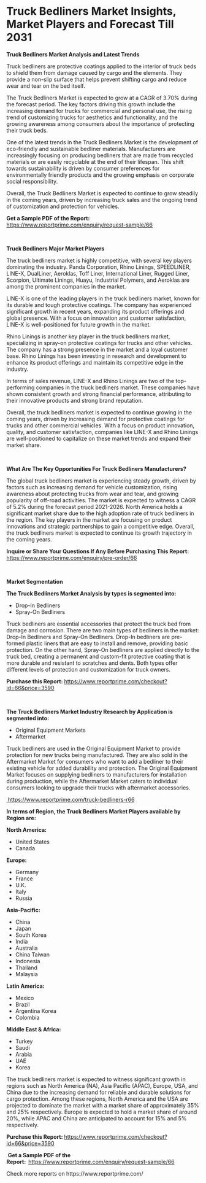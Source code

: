 <p><h1>Truck Bedliners Market Insights, Market Players and Forecast Till 2031</h1></p><p><strong>Truck Bedliners Market Analysis and Latest Trends</strong></p>
<p><p>Truck bedliners are protective coatings applied to the interior of truck beds to shield them from damage caused by cargo and the elements. They provide a non-slip surface that helps prevent shifting cargo and reduce wear and tear on the bed itself.</p><p>The Truck Bedliners Market is expected to grow at a CAGR of 3.70% during the forecast period. The key factors driving this growth include the increasing demand for trucks for commercial and personal use, the rising trend of customizing trucks for aesthetics and functionality, and the growing awareness among consumers about the importance of protecting their truck beds.</p><p>One of the latest trends in the Truck Bedliners Market is the development of eco-friendly and sustainable bedliner materials. Manufacturers are increasingly focusing on producing bedliners that are made from recycled materials or are easily recyclable at the end of their lifespan. This shift towards sustainability is driven by consumer preferences for environmentally friendly products and the growing emphasis on corporate social responsibility.</p><p>Overall, the Truck Bedliners Market is expected to continue to grow steadily in the coming years, driven by increasing truck sales and the ongoing trend of customization and protection for vehicles.</p></p>
<p><strong>Get a Sample PDF of the Report:&nbsp;</strong> <a href="https://www.reportprime.com/enquiry/request-sample/66">https://www.reportprime.com/enquiry/request-sample/66</a></p>
<p>&nbsp;</p>
<p><strong>Truck Bedliners Major Market Players</strong></p>
<p><p>The truck bedliners market is highly competitive, with several key players dominating the industry. Panda Corporation, Rhino Linings, SPEEDLINER, LINE-X, DualLiner, Aeroklas, Toff Liner, International Liner, Rugged Liner, Scorpion, Ultimate Linings, Huayu, Industrial Polymers, and Aeroklas are among the prominent companies in the market.</p><p>LINE-X is one of the leading players in the truck bedliners market, known for its durable and tough protective coatings. The company has experienced significant growth in recent years, expanding its product offerings and global presence. With a focus on innovation and customer satisfaction, LINE-X is well-positioned for future growth in the market.</p><p>Rhino Linings is another key player in the truck bedliners market, specializing in spray-on protective coatings for trucks and other vehicles. The company has a strong presence in the market and a loyal customer base. Rhino Linings has been investing in research and development to enhance its product offerings and maintain its competitive edge in the industry.</p><p>In terms of sales revenue, LINE-X and Rhino Linings are two of the top-performing companies in the truck bedliners market. These companies have shown consistent growth and strong financial performance, attributing to their innovative products and strong brand reputation.</p><p>Overall, the truck bedliners market is expected to continue growing in the coming years, driven by increasing demand for protective coatings for trucks and other commercial vehicles. With a focus on product innovation, quality, and customer satisfaction, companies like LINE-X and Rhino Linings are well-positioned to capitalize on these market trends and expand their market share.</p></p>
<p>&nbsp;</p>
<p><strong>What Are The Key Opportunities For Truck Bedliners Manufacturers?</strong></p>
<p><p>The global truck bedliners market is experiencing steady growth, driven by factors such as increasing demand for vehicle customization, rising awareness about protecting trucks from wear and tear, and growing popularity of off-road activities. The market is expected to witness a CAGR of 5.2% during the forecast period 2021-2026. North America holds a significant market share due to the high adoption rate of truck bedliners in the region. The key players in the market are focusing on product innovations and strategic partnerships to gain a competitive edge. Overall, the truck bedliners market is expected to continue its growth trajectory in the coming years.</p></p>
<p><strong>Inquire or Share Your Questions If Any Before Purchasing This Report:</strong> <a href="https://www.reportprime.com/enquiry/pre-order/66">https://www.reportprime.com/enquiry/pre-order/66</a></p>
<p>&nbsp;</p>
<p><strong>Market Segmentation</strong></p>
<p><strong>The Truck Bedliners Market Analysis by types is segmented into:</strong></p>
<p><ul><li>Drop-In Bedliners</li><li>Spray-On Bedliners</li></ul></p>
<p><p>Truck bedliners are essential accessories that protect the truck bed from damage and corrosion. There are two main types of bedliners in the market: Drop-In Bedliners and Spray-On Bedliners. Drop-In bedliners are pre-formed plastic liners that are easy to install and remove, providing basic protection. On the other hand, Spray-On bedliners are applied directly to the truck bed, creating a permanent and custom-fit protective coating that is more durable and resistant to scratches and dents. Both types offer different levels of protection and customization for truck owners.</p></p>
<p><strong>Purchase this Report:&nbsp;</strong><a href="https://www.reportprime.com/checkout?id=66&price=3590">https://www.reportprime.com/checkout?id=66&price=3590</a></p>
<p>&nbsp;</p>
<p><strong>The Truck Bedliners Market Industry Research by Application is segmented into:</strong></p>
<p><ul><li>Original Equipment Markets</li><li>Aftermarket</li></ul></p>
<p><p>Truck bedliners are used in the Original Equipment Market to provide protection for new trucks being manufactured. They are also sold in the Aftermarket Market for consumers who want to add a bedliner to their existing vehicle for added durability and protection. The Original Equipment Market focuses on supplying bedliners to manufacturers for installation during production, while the Aftermarket Market caters to individual consumers looking to upgrade their trucks with aftermarket accessories.</p></p>
<p><a href="https://www.reportprime.com/truck-bedliners-r66">&nbsp;https://www.reportprime.com/truck-bedliners-r66</a></p>
<p><strong>In terms of Region, the Truck Bedliners Market Players available by Region are:</strong></p>
<p>
    <p> <strong> North America: </strong>
        <ul>
            <li>United States</li>
            <li>Canada</li>
        </ul>
        </p> 
    <p> <strong> Europe: </strong>
        <ul>
            <li>Germany</li>
            <li>France</li>
            <li>U.K.</li>
            <li>Italy</li>
            <li>Russia</li>
        </ul>
        </p> 
    <p> <strong> Asia-Pacific: </strong>
        <ul>
            <li>China</li>
            <li>Japan</li>
            <li>South Korea</li>
            <li>India</li>
            <li>Australia</li>
            <li>China Taiwan</li>
            <li>Indonesia</li>
            <li>Thailand</li>
            <li>Malaysia</li>
        </ul>
        </p> 
    <p> <strong> Latin America: </strong>
        <ul>
            <li>Mexico</li>
            <li>Brazil</li>
            <li>Argentina Korea</li>
            <li>Colombia</li>
        </ul>
        </p> 
    <p> <strong> Middle East & Africa: </strong>
        <ul>
            <li>Turkey</li>
            <li>Saudi</li>
            <li>Arabia</li>
            <li>UAE</li>
            <li>Korea</li>
        </ul>
    </p>
    </p>
<p><p>The truck bedliners market is expected to witness significant growth in regions such as North America (NA), Asia Pacific (APAC), Europe, USA, and China due to the increasing demand for reliable and durable solutions for cargo protection. Among these regions, North America and the USA are projected to dominate the market with a market share of approximately 35% and 25% respectively. Europe is expected to hold a market share of around 20%, while APAC and China are anticipated to account for 15% and 5% respectively.</p></p>
<p><strong>Purchase this Report: </strong><a href="https://www.reportprime.com/checkout?id=66&price=3590">https://www.reportprime.com/checkout?id=66&price=3590</a></p>
<p>&nbsp;<strong>Get a Sample PDF of the Report:&nbsp;&nbsp;</strong><a href="https://www.reportprime.com/enquiry/request-sample/66">https://www.reportprime.com/enquiry/request-sample/66</a></p>
<p><strong></strong></p>
<p>Check more reports on https://www.reportprime.com/</p>